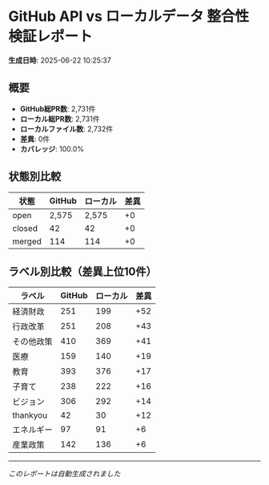 # GitHub API vs ローカルデータ 整合性検証レポート

**生成日時**: 2025-06-22 10:25:37

## 概要

- **GitHub総PR数**: 2,731件
- **ローカル総PR数**: 2,731件
- **ローカルファイル数**: 2,732件
- **差異**: 0件
- **カバレッジ**: 100.0%

## 状態別比較

| 状態 | GitHub | ローカル | 差異 |
|------|--------|----------|------|
| open | 2,575 | 2,575 | +0 |
| closed | 42 | 42 | +0 |
| merged | 114 | 114 | +0 |

## ラベル別比較（差異上位10件）

| ラベル | GitHub | ローカル | 差異 |
|--------|--------|----------|------|
| 経済財政 | 251 | 199 | +52 |
| 行政改革 | 251 | 208 | +43 |
| その他政策 | 410 | 369 | +41 |
| 医療 | 159 | 140 | +19 |
| 教育 | 393 | 376 | +17 |
| 子育て | 238 | 222 | +16 |
| ビジョン | 306 | 292 | +14 |
| thankyou | 42 | 30 | +12 |
| エネルギー | 97 | 91 | +6 |
| 産業政策 | 142 | 136 | +6 |

---
*このレポートは自動生成されました*